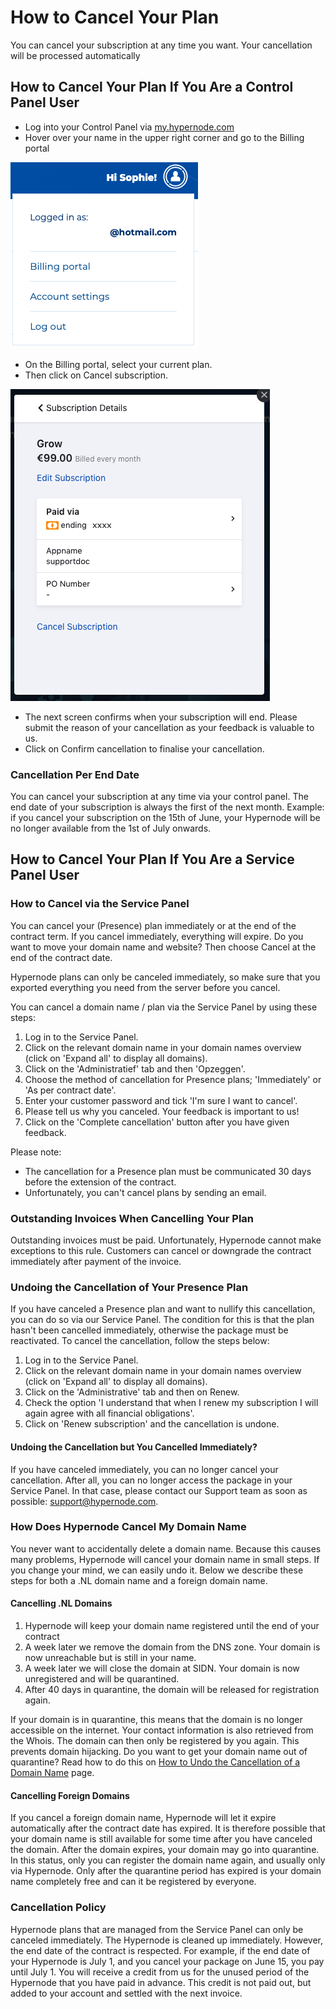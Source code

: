 <!-- source: https://support.hypernode.com/en/about/billing/how-to-cancel-your-hypernode-plan/ -->

# How to Cancel Your Plan

You can cancel your subscription at any time you want. Your cancellation will be processed automatically

## How to Cancel Your Plan If You Are a Control Panel User

- Log into your Control Panel via [my.hypernode.com](http://my.hypernode.com)
- Hover over your name in the upper right corner and go to the Billing portal

![](_res/6NwyUzGXOzfpv38Tv572P38BUVR-Fk4nnQ.png)

- On the Billing portal, select your current plan.
- Then click on Cancel subscription.

![](_res/_m2Tv_dKF0Q884I06cNjymK0XM8wvshksw.png)

- The next screen confirms when your subscription will end. Please submit the reason of your cancellation as your feedback is valuable to us.
- Click on Confirm cancellation to finalise your cancellation.

### Cancellation Per End Date

You can cancel your subscription at any time via your control panel. The end date of your subscription is always the first of the next month. Example: if you cancel your subscription on the 15th of June, your Hypernode will be no longer available from the 1st of July onwards.

## How to Cancel Your Plan If You Are a Service Panel User

### How to Cancel via the Service Panel

You can cancel your (Presence) plan immediately or at the end of the contract term. If you cancel immediately, everything will expire. Do you want to move your domain name and website? Then choose Cancel at the end of the contract date.

Hypernode plans can only be canceled immediately, so make sure that you exported everything you need from the server before you cancel.

You can cancel a domain name / plan via the Service Panel by using these steps:

1. Log in to the Service Panel.
1. Click on the relevant domain name in your domain names overview (click on 'Expand all' to display all domains).
1. Click on the 'Administratief' tab and then 'Opzeggen'.
1. Choose the method of cancellation for Presence plans; 'Immediately' or 'As per contract date'.
1. Enter your customer password and tick 'I'm sure I want to cancel'.
1. Please tell us why you canceled. Your feedback is important to us!
1. Click on the 'Complete cancellation' button after you have given feedback.

Please note:

- The cancellation for a Presence plan must be communicated 30 days before the extension of the contract.
- Unfortunately, you can't cancel plans by sending an email.

### Outstanding Invoices When Cancelling Your Plan

Outstanding invoices must be paid. Unfortunately, Hypernode cannot make exceptions to this rule. Customers can cancel or downgrade the contract immediately after payment of the invoice.

### Undoing the Cancellation of Your Presence Plan

If you have canceled a Presence plan and want to nullify this cancellation, you can do so via our Service Panel. The condition for this is that the plan hasn't been cancelled immediately, otherwise the package must be reactivated. To cancel the cancellation, follow the steps below:

1. Log in to the Service Panel.
1. Click on the relevant domain name in your domain names overview (click on 'Expand all' to display all domains).
1. Click on the 'Administrative' tab and then on Renew.
1. Check the option 'I understand that when I renew my subscription I will again agree with all financial obligations'.
1. Click on 'Renew subscription' and the cancellation is undone.

#### Undoing the Cancellation but You Cancelled Immediately?

If you have canceled immediately, you can no longer cancel your cancellation. After all, you can no longer access the package in your Service Panel. In that case, please contact our Support team as soon as possible: [support@hypernode.com](mailto:support@hypernode.com).

### How Does Hypernode Cancel My Domain Name

You never want to accidentally delete a domain name. Because this causes many problems, Hypernode will cancel your domain name in small steps. If you change your mind, we can easily undo it. Below we describe these steps for both a .NL domain name and a foreign domain name.

#### Cancelling .NL Domains

1. Hypernode will keep your domain name registered until the end of your contract
1. A week later we remove the domain from the DNS zone. Your domain is now unreachable but is still in your name.
1. A week later we will close the domain at SIDN. Your domain is now unregistered and will be quarantined.
1. After 40 days in quarantine, the domain will be released for registration again.

If your domain is in quarantine, this means that the domain is no longer accessible on the internet. Your contact information is also retrieved from the Whois. The domain can then only be registered by you again. This prevents domain hijacking. Do you want to get your domain name out of quarantine? Read how to do this on [How to Undo the Cancellation of a Domain Name](https://support.hypernode.com/a/solutions/articles/48001144612?lang=en) page.

#### Cancelling Foreign Domains

If you cancel a foreign domain name, Hypernode will let it expire automatically after the contract date has expired. It is therefore possible that your domain name is still available for some time after you have canceled the domain. After the domain expires, your domain may go into quarantine. In this status, only you can register the domain name again, and usually only via Hypernode. Only after the quarantine period has expired is your domain name completely free and can it be registered by everyone.

### Cancellation Policy

Hypernode plans that are managed from the Service Panel can only be canceled immediately. The Hypernode is cleaned up immediately. However, the end date of the contract is respected. For example, if the end date of your Hypernode is July 1, and you cancel your package on June 15, you pay until July 1. You will receive a credit from us for the unused period of the Hypernode that you have paid in advance. This credit is not paid out, but added to your account and settled with the next invoice.
